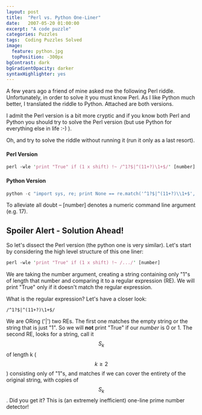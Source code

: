 ```yaml
---
layout: post
title:  "Perl vs. Python One-Liner"
date:   2007-05-20 01:00:00
excerpt: "A code puzzle"
categories: Puzzles
tags:  Coding Puzzles Solved
image:
  feature: python.jpg
  topPosition: -300px
bgContrast: dark
bgGradientOpacity: darker
syntaxHighlighter: yes
---
```

A few years ago a friend of mine asked me the following Perl riddle. Unfortunately, in order to solve it you must know Perl. As I like Python much better, I translated the riddle to Python. Attached are both versions.

I admit the Perl version is a bit more cryptic and if you know both Perl and Python you should try to solve the Perl version (but use Python for everything else in life :-) ).

Oh, and try to solve the riddle without running it (run it only as a last resort).

#### Perl Version

```perl
perl -wle 'print "True" if (1 x shift) !~ /^1?$|^(11+?)\1+$/' [number]
```

#### Python Version

```python
python -c "import sys, re; print None == re.match('^1?$|^(11+?)\\1+$','1'*int(sys.argv[1]))" [number]
```

To alleviate all doubt – [number] denotes a numeric command line argument (e.g. 17).

## Spoiler Alert - Solution Ahead!

So let's dissect the Perl version (the python one is very similar). Let's start by considering the high level structure of this one liner:

```perl
perl -wle 'print "True" if (1 x shift) !~ /.../' [number]
```
We are taking the number argument, creating a string containing only "1"s of length that number and comparing it to a regular expression (RE). We will print "True" only if it doesn't match the regular expression.

What is the regular expression? Let's have a closer look:
```regex
/^1?$|^(11+?)\1+$/
```
We are ORing ('|') two REs. The first one matches the empty string or the string that is just "1". So we will **not** print "True" if our *number* is 0 or 1. The second RE, looks for a string, call it $$S_k$$ of length k ($$k \ge 2$$) consisting only of "1"s, and matches if we can cover the entirety of the original string, with copies of $$S_k$$. Did you get it? This is (an extremely inefficient) one-line prime number detector!
